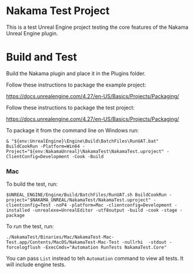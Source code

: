 # Nakama Test Project
This is a test Unreal Engine project testing the core features of the Nakama Unreal Engine plugin.

# Build and Test
Build the Nakama plugin and place it in the Plugins folder.

Follow these instructions to package the example project:

https://docs.unrealengine.com/4.27/en-US/Basics/Projects/Packaging/

Follow these instructions to package the test project:

https://docs.unrealengine.com/4.27/en-US/Basics/Projects/Packaging/

To package it from the command line on Windows run:


```& "${env:UnrealEngine}\Engine\Build\BatchFiles\RunUAT.bat" BuildCookRun -Platform=Win64 -Project="${env:NakamaUnreal}\NakamaTest\NakamaTest.uproject" -ClientConfig=Development -Cook -Build```

### Mac

To build the test, run:

`$UNREAL_ENGINE/Engine/Build/BatchFiles/RunUAT.sh BuildCookRun -project="$NAKAMA_UNREAL/NakamaTest/NakamaTest.uproject" -clientconfig=Test -noP4 -platform=Mac -clientconfig=Development -installed -unrealexe=UnrealEditor -utf8output -build -cook -stage -package`

To run the test, run:

`./NakamaTest/Binaries/Mac/NakamaTest-Mac-Test.app/Contents/MacOS/NakamaTest-Mac-Test -nullrhi  -stdout -forcelogflush -ExecCmds="Automation RunTests NakamaTest.Core"`

You can pass `List` instead to teh `Automation` command to view all tests. It will include engine tests.